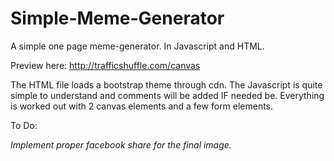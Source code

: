 # Simple-Meme-Generator
A simple one page meme-generator. In Javascript and HTML.

Preview here: http://trafficshuffle.com/canvas

The HTML file loads a bootstrap theme through cdn.
The Javascript is quite simple to understand and comments will be added IF needed be. 
Everything is worked out with 2 canvas elements and a few form elements.

To Do:

<i>Implement proper facebook share for the final image.</i>
